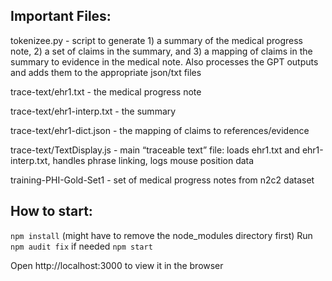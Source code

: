 ## Important Files:

tokenizee.py - script to generate 1) a summary of the medical progress note, 2) a set of claims in the summary, and 3) a mapping of claims in the summary to evidence in the medical note. Also processes the GPT outputs and adds them to the appropriate json/txt files

trace-text/ehr1.txt - the medical progress note

trace-text/ehr1-interp.txt - the summary

trace-text/ehr1-dict.json - the mapping of claims to references/evidence

trace-text/TextDisplay.js - main “traceable text” file: loads ehr1.txt and ehr1-interp.txt, handles phrase linking, logs mouse position data

training-PHI-Gold-Set1 - set of medical progress notes from n2c2 dataset



## How to start:

`npm install`
(might have to remove the node_modules directory first)
Run `npm audit fix` if needed
`npm start`

Open http://localhost:3000 to view it in the browser



